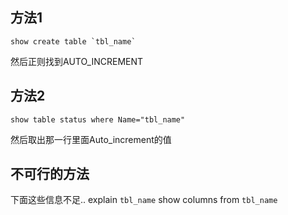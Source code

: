 ## 方法1
```
show create table `tbl_name`
```
然后正则找到AUTO_INCREMENT 


## 方法2
```
show table status where Name="tbl_name"
```
然后取出那一行里面Auto_increment的值

## 不可行的方法
下面这些信息不足..
explain `tbl_name`
show columns from `tbl_name`